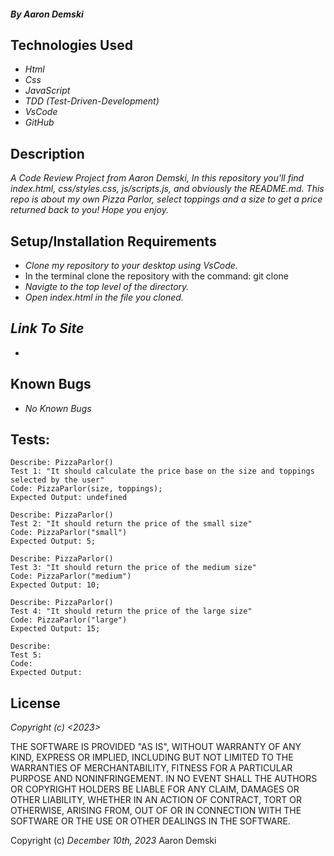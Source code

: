 #### _By Aaron Demski_

## Technologies Used

* _Html_
* _Css_
* _JavaScript_
* _TDD (Test-Driven-Development)_
* _VsCode_
* _GitHub_

## Description

_A Code Review Project from Aaron Demski, In this repository you'll find index.html, css/styles.css, js/scripts.js, and obviously the README.md. This repo is about my own Pizza Parlor, select toppings and a size to get a price returned back to you! Hope you enjoy._

## Setup/Installation Requirements

* _Clone my repository to your desktop using VsCode._
* In the terminal clone the repository with the command: git clone 
* _Navigte to the top level of the directory._
* _Open index.html in the file you cloned._

## _Link To Site_

* 

## Known Bugs

* _No Known Bugs_

## Tests:

```
Describe: PizzaParlor()
Test 1: "It should calculate the price base on the size and toppings selected by the user"
Code: PizzaParlor(size, toppings);
Expected Output: undefined
```
```
Describe: PizzaParlor()
Test 2: "It should return the price of the small size"
Code: PizzaParlor("small")
Expected Output: 5;
```
```
Describe: PizzaParlor()
Test 3: "It should return the price of the medium size"
Code: PizzaParlor("medium")
Expected Output: 10;
```
```
Describe: PizzaParlor()
Test 4: "It should return the price of the large size"
Code: PizzaParlor("large")
Expected Output: 15;
```
```
Describe: 
Test 5: 
Code: 
Expected Output:
```

## License

_Copyright (c) <2023> <Aaron Demski>_

THE SOFTWARE IS PROVIDED "AS IS", WITHOUT WARRANTY OF ANY KIND, EXPRESS OR
IMPLIED, INCLUDING BUT NOT LIMITED TO THE WARRANTIES OF MERCHANTABILITY,
FITNESS FOR A PARTICULAR PURPOSE AND NONINFRINGEMENT. IN NO EVENT SHALL THE
AUTHORS OR COPYRIGHT HOLDERS BE LIABLE FOR ANY CLAIM, DAMAGES OR OTHER
LIABILITY, WHETHER IN AN ACTION OF CONTRACT, TORT OR OTHERWISE, ARISING FROM,
OUT OF OR IN CONNECTION WITH THE SOFTWARE OR THE USE OR OTHER DEALINGS IN THE
SOFTWARE.

Copyright (c) _December 10th, 2023_ Aaron Demski
